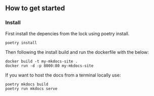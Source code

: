 ## How to get started

### Install

First install the depencies from the lock using poetry install.
```
poetry install
```

Then following the install build and run the dockerfile with the below:
```
docker build -t my-mkdocs-site .
docker run -d -p 8000:80 my-mkdocs-site
```

If you want to host the docs from a terminal locally use:
```
poetry mkdocs build
poetry run mkdocs serve
```
